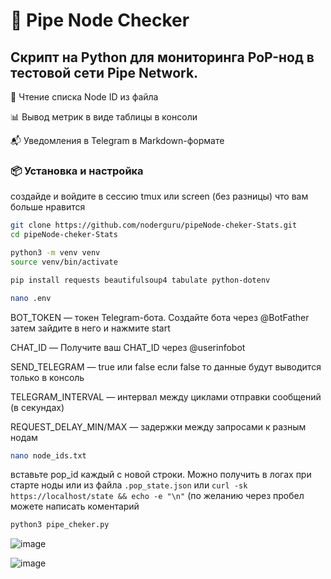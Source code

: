 # 📡 Pipe Node Checker

## Скрипт на Python для мониторинга PoP-нод в тестовой сети Pipe Network.

🧾 Чтение списка Node ID из файла

📊 Вывод метрик в виде таблицы в консоли

📬 Уведомления в Telegram в Markdown-формате

### 📦 Установка и настройка

создайде и войдите в сессию tmux или screen (без разницы) что вам больше нравится
```bash
git clone https://github.com/noderguru/pipeNode-cheker-Stats.git
cd pipeNode-cheker-Stats
```
```bash
python3 -m venv venv
source venv/bin/activate
```
```bash
pip install requests beautifulsoup4 tabulate python-dotenv
```
```bash
nano .env
```
BOT_TOKEN — токен Telegram-бота. Создайте бота через @BotFather затем зайдите в него и нажмите start

CHAT_ID — Получите ваш CHAT_ID через @userinfobot

SEND_TELEGRAM — true или false  если false то данные будут выводится только в консоль

TELEGRAM_INTERVAL — интервал между циклами отправки сообщений (в секундах)

REQUEST_DELAY_MIN/MAX — задержки между запросами к разным нодам
```bash
nano node_ids.txt
```
вставьте pop_id каждый с новой строки. Можно получить в логах при старте ноды или из файла ```.pop_state.json``` или ```curl -sk https://localhost/state && echo -e "\n"``` (по желанию через пробел можете написать коментарий
```bash
python3 pipe_cheker.py
```
![image](https://github.com/user-attachments/assets/91f35ebb-0090-44d5-a374-e3285c168b31)

![image](https://github.com/user-attachments/assets/f5c85d0c-ef84-4376-89ec-d1bbb193e913)









